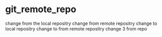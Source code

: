 # git_remote_repo
change from the local repositry
change from remote repositry
change to local repositry
change to from remote repositry
change 3 from repo
